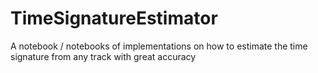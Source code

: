 # TimeSignatureEstimator
A notebook / notebooks of implementations on how to estimate the time signature from any track with great accuracy 
